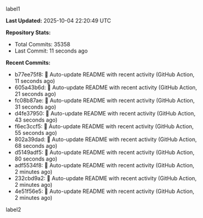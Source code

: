
label1 
<!-- ACTIVITY_START -->
**Last Updated:** 2025-10-04 22:20:49 UTC

**Repository Stats:**
- Total Commits: 35358
- Last Commit: 11 seconds ago

**Recent Commits:**
- b77ee75f8: 🤖 Auto-update README with recent activity (GitHub Action, 11 seconds ago)
- 605a43b6d: 🤖 Auto-update README with recent activity (GitHub Action, 21 seconds ago)
- fc08b87ae: 🤖 Auto-update README with recent activity (GitHub Action, 31 seconds ago)
- d4fe37950: 🤖 Auto-update README with recent activity (GitHub Action, 43 seconds ago)
- f6ec3ccf5: 🤖 Auto-update README with recent activity (GitHub Action, 55 seconds ago)
- 802a39dad: 🤖 Auto-update README with recent activity (GitHub Action, 68 seconds ago)
- d5149adf5: 🤖 Auto-update README with recent activity (GitHub Action, 80 seconds ago)
- adf5534f8: 🤖 Auto-update README with recent activity (GitHub Action, 2 minutes ago)
- 232cbd9a2: 🤖 Auto-update README with recent activity (GitHub Action, 2 minutes ago)
- 4e51f56e5: 🤖 Auto-update README with recent activity (GitHub Action, 2 minutes ago)
<!-- ACTIVITY_END -->

label2
